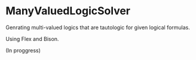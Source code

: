 # ManyValuedLogicSolver

Genrating multi-valued logics that are tautologic for given logical formulas.

Using Flex and Bison.

(In proggress)
